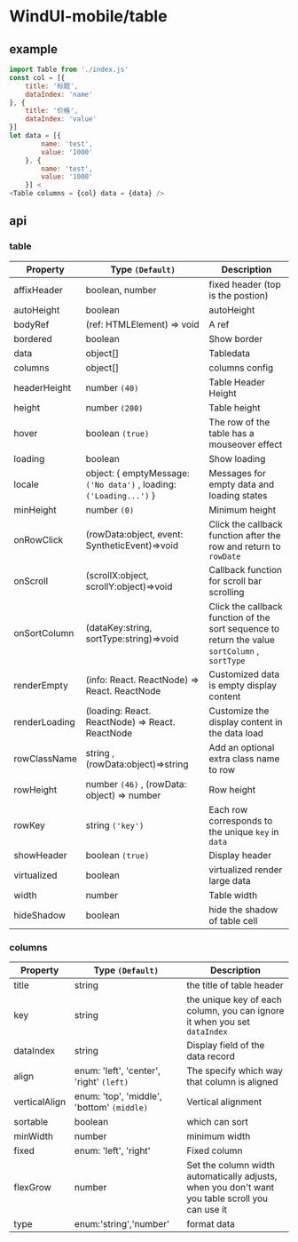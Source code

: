 # WindUI-mobile/table

## example

``` javascript
import Table from './index.js'
const col = [{
    title: '标题',
    dataIndex: 'name'
}, {
    title: '价格',
    dataIndex: 'value'
}]
let data = [{
        name: 'test',
        value: '1000'
    }, {
        name: 'test',
        value: '1000'
    }] <
<Table columns = {col} data = {data} /> 
```

## api

### table

| Property                 | Type `(Default)` | Description                                                                                   |
| ------------------------ | --------------------------------------------------------------------------------- | --------------------------------------------------------------------------------------------- |
| affixHeader              | boolean, number                                                                    | fixed header (top is the postion)                                  |
| autoHeight               | boolean                                                                           | autoHeight                                                                               |
| bodyRef                  | (ref: HTMLElement) => void                                                        | A ref                                                      |
| bordered                 | boolean                                                                           | Show border                                                            |
| data                    | object[]                                                                          | Tabledata                                                                                    |
| columns | object[]|columns config|
| headerHeight             | number `(40)` | Table Header Height                                                                           |
| height                   | number `(200)` | Table height                                                                                  |
| hover                    | boolean `(true)` | The row of the table has a mouseover effect                                                   |
| loading                  | boolean                                                                           | Show loading                                                                                  |
| locale                   | object: { emptyMessage: `('No data')` , loading: `('Loading...')` }                | Messages for empty data and loading states                                                    |
| minHeight                | number `(0)` | Minimum height                                                                                |
| onRowClick               | (rowData:object, event: SyntheticEvent)=>void                                     | Click the callback function after the row and return to `rowDate` |
| onScroll                 | (scrollX:object, scrollY:object)=>void                                            | Callback function for scroll bar scrolling                                                    |
| onSortColumn             | (dataKey:string, sortType:string)=>void                                           | Click the callback function of the sort sequence to return the value `sortColumn` , `sortType` |
| renderEmpty              | (info: React. ReactNode) => React. ReactNode                                        | Customized data is empty display content                                                      |
| renderLoading            | (loading: React. ReactNode) => React. ReactNode                                     | Customize the display content in the data load                                                |
| rowClassName             | string , (rowData:object)=>string                                                 | Add an optional extra class name to row                                                       |
| rowHeight                | number `(46)` , (rowData: object) => number                                         | Row height                                                                                    |
| rowKey                   | string `('key')` | Each row corresponds to the unique `key` in `data` |
| showHeader               | boolean `(true)` | Display header                                                                                |
| virtualized              | boolean                                                                           | virtualized render large data                                                         |
| width                    | number                                                                            | Table width                                                                                   |
| hideShadow|boolean|hide the shadow of table cell|

### columns
| Property  |  Type `(Default)` |  Description  |
| ------------ | ------------ | ------------ |
|  title | string  | the title of table header  |
| key  | string  | the unique  key of each column, you can ignore it when you set `dataIndex` |
|  dataIndex | string  | Display field of the data record  |
| align  |enum: 'left', 'center', 'right' `(left)` |  The specify which way that column is aligned |
| verticalAlign  | enum: 'top', 'middle', 'bottom' `(middle)` |  Vertical alignment |
|  sortable | boolean  |which can sort |
| minWidth  | number  |  minimum width |
| fixed  | enum: 'left', 'right'  | Fixed column  |
|flexGrow|number|Set the column width automatically adjusts, when you don't want you table scroll you can use it|
|type |enum:'string','number'|format data|
